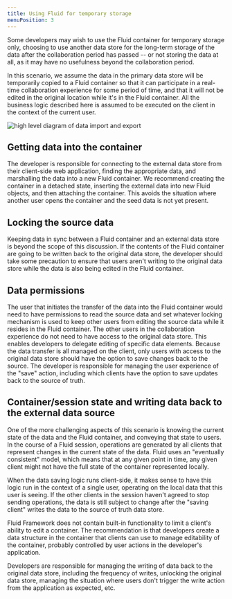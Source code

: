 ```yaml
---
title: Using Fluid for temporary storage
menuPosition: 3
---
```


Some developers may wish to use the Fluid container for temporary storage only, choosing to use another data store for the long-term storage of the data after the collaboration period has passed -- or not storing the data at all, as it may have no usefulness beyond the collaboration period.

In this scenario, we assume the data in the primary data store will be temporarily copied to a Fluid container so that it can participate in a real-time collaboration experience for some period of time, and that it will not be edited in the original location while it's in the Fluid container. All the business logic described here is assumed to be executed on the client in the context of the current user.

![high level diagram of data import and export](https://fluidframework.blob.core.windows.net/static/images/import-export.jpg)

## Getting data into the container

The developer is responsible for connecting to the external data store from their client-side web application, finding the appropriate data, and marshalling the data into a new Fluid container. We recommend creating the container in a detached state, inserting the external data into new Fluid objects, and then attaching the container. This avoids the situation where another user opens the container and the seed data is not yet present.

## Locking the source data

Keeping data in sync between a Fluid container and an external data store is beyond the scope of this discussion. If the contents of the Fluid container are going to be written back to the original data store, the developer should take some precaution to ensure that users aren't writing to the original data store while the data is also being edited in the Fluid container.

## Data permissions

The user that initiates the transfer of the data into the Fluid container would need to have permissions to read the source data and set whatever locking mechanism is used to keep other users from editing the source data while it resides in the Fluid container. The other users in the collaboration experience do not need to have access to the original data store. This enables developers to delegate editing of specific data elements. Because the data transfer is all managed on the client, only users with access to the original data store should have the option to save changes back to the source. The developer is responsible for managing the user experience of the "save" action, including which clients have the option to save updates back to the source of truth.

## Container/session state and writing data back to the external data source

One of the more challenging aspects of this scenario is knowing the current state of the data and the Fluid container, and conveying that state to users. In the course of a Fluid session, operations are generated by all clients that represent changes in the current state of the data. Fluid uses an "eventually consistent" model, which means that at any given point in time, any given client might not have the full state of the container represented locally.

When the data saving logic runs client-side, it makes sense to have this logic run in the context of a single user, operating on the local data that this user is seeing. If the other clients in the session haven't agreed to stop sending operations, the data is still subject to change after the "saving client" writes the data to the source of truth data store.

Fluid Framework does not contain built-in functionality to limit a client's ability to edit a container. The
recommendation is that developers create a data structure in the container that clients can use to manage editability of
the container, probably controlled by user actions in the developer's application.

Developers are responsible for managing the writing of data back to the original data store, including the frequency of writes, unlocking the original data store, managing the situation where users don't trigger the write action from the application as expected, etc.
